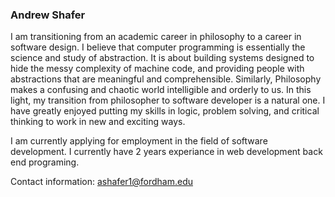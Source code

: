 ### Andrew Shafer

  I am transitioning from an academic career in philosophy to a career in software design. I believe that computer programming is essentially the science and study of abstraction. It is about building systems designed to hide the messy complexity of machine code, and providing people with abstractions that are meaningful and comprehensible. Similarly, Philosophy makes a confusing and chaotic world intelligible and orderly to us. In this light, my transition from philosopher to software developer is a natural one. I have greatly enjoyed putting my skills in logic, problem solving, and critical thinking to work in new and exciting ways.
 
I am currently applying for employment in the field of software development. I currently have 2 years experiance in web development back end programing. 

Contact information: ashafer1@fordham.edu

<!--
**Aphilosopher30/Aphilosopher30** is a ✨ _special_ ✨ repository because its `README.md` (this file) appears on your GitHub profile.

Here are some ideas to get you started:

- 🔭 I’m currently working on ... AWS, Graduating turring, Getting a job. 
- 🌱 I’m currently learning ...  graphQL 
- 👯 I’m looking to collaborate on ...
- 🤔 I’m looking for help with ...
- 💬 Ask me about ...
- 📫 How to reach me: ...
- 😄 Pronouns: ...
- ⚡ Fun fact: ...
-->
